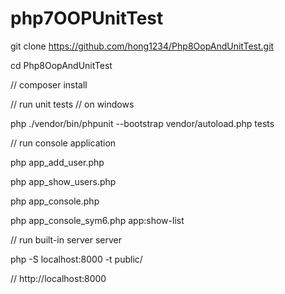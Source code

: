 
# php7OOPUnitTest

git clone https://github.com/hong1234/Php8OopAndUnitTest.git

cd Php8OopAndUnitTest

// composer install

// run unit tests // on windows

php ./vendor/bin/phpunit --bootstrap vendor/autoload.php tests

// run console application

php app_add_user.php

php app_show_users.php

php app_console.php

php app_console_sym6.php app:show-list

// run built-in server server

php -S localhost:8000 -t public/

// http://localhost:8000

